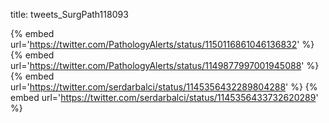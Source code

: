 title: tweets_SurgPath118093

{% embed url='https://twitter.com/PathologyAlerts/status/1150116861046136832' %}
{% embed url='https://twitter.com/PathologyAlerts/status/1149877997001945088' %}
{% embed url='https://twitter.com/serdarbalci/status/1145356432289804288' %}
{% embed url='https://twitter.com/serdarbalci/status/1145356433732620289' %}
